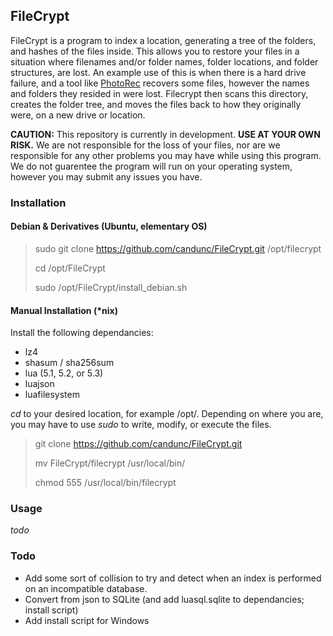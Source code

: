 ## FileCrypt

FileCrypt is a program to index a location, generating a tree of the folders, and hashes of the files inside. This allows you to restore your files in a situation where filenames and/or folder names, folder locations, and folder structures, are lost. An example use of this is when there is a hard drive failure, and a tool like [PhotoRec](http://www.cgsecurity.org/wiki/PhotoRec) recovers some files, however the names and folders they resided in were lost. Filecrypt then scans this directory, creates the folder tree, and moves the files back to how they originally were, on a new drive or location.

**CAUTION:** This repository is currently in development. **USE AT YOUR OWN RISK.** We are not responsible for the loss of your files, nor are we responsible for any other problems you may have while using this program. We do not guarentee the program will run on your operating system, however you may submit any issues you have.

### Installation

#### Debian & Derivatives (Ubuntu, elementary OS)

> sudo git clone https://github.com/candunc/FileCrypt.git /opt/filecrypt
> 
> cd /opt/FileCrypt
> 
> sudo /opt/FileCrypt/install_debian.sh


#### Manual Installation (*nix)

Install the following dependancies:

* lz4
* shasum / sha256sum
* lua (5.1, 5.2, or 5.3)
* luajson
* luafilesystem

*cd* to your desired location, for example /opt/. Depending on where you are, you may have to use *sudo* to write, modify, or execute the files.

> git clone https://github.com/candunc/FileCrypt.git
> 
> mv FileCrypt/filecrypt /usr/local/bin/
> 
> chmod 555 /usr/local/bin/filecrypt

### Usage

*todo*

### Todo

* Add some sort of collision to try and detect when an index is performed on an incompatible database. 
* Convert from json to SQLite (and add luasql.sqlite to dependancies; install script)
* Add install script for Windows